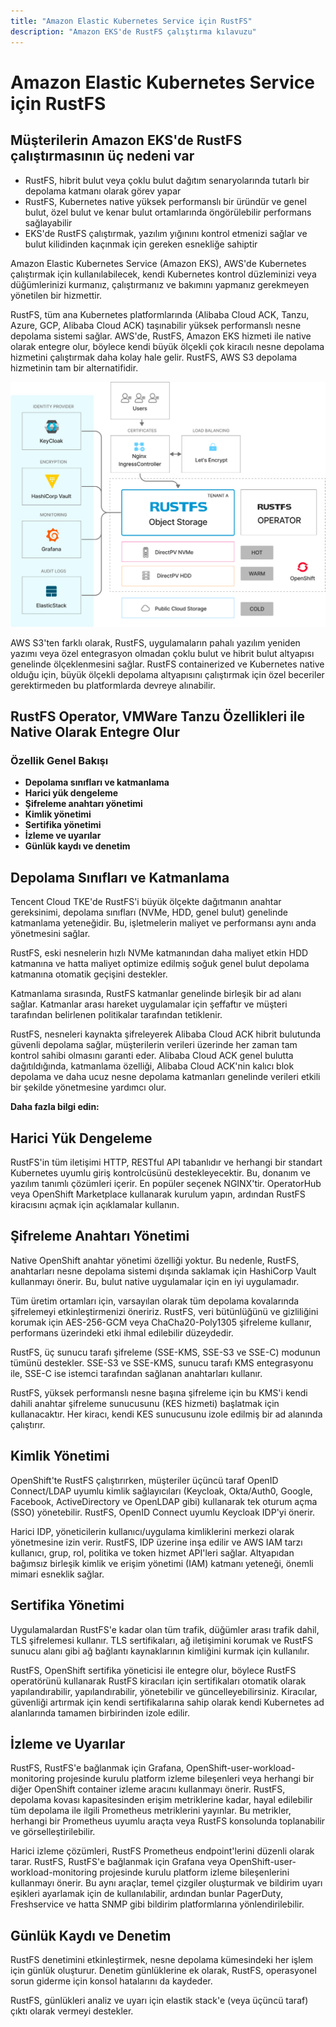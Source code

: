 ```yaml
---
title: "Amazon Elastic Kubernetes Service için RustFS"
description: "Amazon EKS'de RustFS çalıştırma kılavuzu"
---
```


# Amazon Elastic Kubernetes Service için RustFS

## Müşterilerin Amazon EKS'de RustFS çalıştırmasının üç nedeni var

- RustFS, hibrit bulut veya çoklu bulut dağıtım senaryolarında tutarlı bir depolama katmanı olarak görev yapar
- RustFS, Kubernetes native yüksek performanslı bir üründür ve genel bulut, özel bulut ve kenar bulut ortamlarında öngörülebilir performans sağlayabilir
- EKS'de RustFS çalıştırmak, yazılım yığınını kontrol etmenizi sağlar ve bulut kilidinden kaçınmak için gereken esnekliğe sahiptir

Amazon Elastic Kubernetes Service (Amazon EKS), AWS'de Kubernetes çalıştırmak için kullanılabilecek, kendi Kubernetes kontrol düzleminizi veya düğümlerinizi kurmanız, çalıştırmanız ve bakımını yapmanız gerekmeyen yönetilen bir hizmettir.

RustFS, tüm ana Kubernetes platformlarında (Alibaba Cloud ACK, Tanzu, Azure, GCP, Alibaba Cloud ACK) taşınabilir yüksek performanslı nesne depolama sistemi sağlar. AWS'de, RustFS, Amazon EKS hizmeti ile native olarak entegre olur, böylece kendi büyük ölçekli çok kiracılı nesne depolama hizmetini çalıştırmak daha kolay hale gelir. RustFS, AWS S3 depolama hizmetinin tam bir alternatifidir.

![RustFS Mimari Diyagramı](images/sec1-1.png)

AWS S3'ten farklı olarak, RustFS, uygulamaların pahalı yazılım yeniden yazımı veya özel entegrasyon olmadan çoklu bulut ve hibrit bulut altyapısı genelinde ölçeklenmesini sağlar. RustFS containerized ve Kubernetes native olduğu için, büyük ölçekli depolama altyapısını çalıştırmak için özel beceriler gerektirmeden bu platformlarda devreye alınabilir.

## RustFS Operator, VMWare Tanzu Özellikleri ile Native Olarak Entegre Olur

### Özellik Genel Bakışı

- **Depolama sınıfları ve katmanlama**
- **Harici yük dengeleme**
- **Şifreleme anahtarı yönetimi**
- **Kimlik yönetimi**
- **Sertifika yönetimi**
- **İzleme ve uyarılar**
- **Günlük kaydı ve denetim**

## Depolama Sınıfları ve Katmanlama

Tencent Cloud TKE'de RustFS'i büyük ölçekte dağıtmanın anahtar gereksinimi, depolama sınıfları (NVMe, HDD, genel bulut) genelinde katmanlama yeteneğidir. Bu, işletmelerin maliyet ve performansı aynı anda yönetmesini sağlar.

RustFS, eski nesnelerin hızlı NVMe katmanından daha maliyet etkin HDD katmanına ve hatta maliyet optimize edilmiş soğuk genel bulut depolama katmanına otomatik geçişini destekler.

Katmanlama sırasında, RustFS katmanlar genelinde birleşik bir ad alanı sağlar. Katmanlar arası hareket uygulamalar için şeffaftır ve müşteri tarafından belirlenen politikalar tarafından tetiklenir.

RustFS, nesneleri kaynakta şifreleyerek Alibaba Cloud ACK hibrit bulutunda güvenli depolama sağlar, müşterilerin verileri üzerinde her zaman tam kontrol sahibi olmasını garanti eder. Alibaba Cloud ACK genel bulutta dağıtıldığında, katmanlama özelliği, Alibaba Cloud ACK'nin kalıcı blok depolama ve daha ucuz nesne depolama katmanları genelinde verileri etkili bir şekilde yönetmesine yardımcı olur.

**Daha fazla bilgi edin:**

## Harici Yük Dengeleme

RustFS'in tüm iletişimi HTTP, RESTful API tabanlıdır ve herhangi bir standart Kubernetes uyumlu giriş kontrolcüsünü destekleyecektir. Bu, donanım ve yazılım tanımlı çözümleri içerir. En popüler seçenek NGINX'tir. OperatorHub veya OpenShift Marketplace kullanarak kurulum yapın, ardından RustFS kiracısını açmak için açıklamalar kullanın.

## Şifreleme Anahtarı Yönetimi

Native OpenShift anahtar yönetimi özelliği yoktur. Bu nedenle, RustFS, anahtarları nesne depolama sistemi dışında saklamak için HashiCorp Vault kullanmayı önerir. Bu, bulut native uygulamalar için en iyi uygulamadır.

Tüm üretim ortamları için, varsayılan olarak tüm depolama kovalarında şifrelemeyi etkinleştirmenizi öneririz. RustFS, veri bütünlüğünü ve gizliliğini korumak için AES-256-GCM veya ChaCha20-Poly1305 şifreleme kullanır, performans üzerindeki etki ihmal edilebilir düzeydedir.

RustFS, üç sunucu tarafı şifreleme (SSE-KMS, SSE-S3 ve SSE-C) modunun tümünü destekler. SSE-S3 ve SSE-KMS, sunucu tarafı KMS entegrasyonu ile, SSE-C ise istemci tarafından sağlanan anahtarları kullanır.

RustFS, yüksek performanslı nesne başına şifreleme için bu KMS'i kendi dahili anahtar şifreleme sunucusunu (KES hizmeti) başlatmak için kullanacaktır. Her kiracı, kendi KES sunucusunu izole edilmiş bir ad alanında çalıştırır.

## Kimlik Yönetimi

OpenShift'te RustFS çalıştırırken, müşteriler üçüncü taraf OpenID Connect/LDAP uyumlu kimlik sağlayıcıları (Keycloak, Okta/Auth0, Google, Facebook, ActiveDirectory ve OpenLDAP gibi) kullanarak tek oturum açma (SSO) yönetebilir. RustFS, OpenID Connect uyumlu Keycloak IDP'yi önerir.

Harici IDP, yöneticilerin kullanıcı/uygulama kimliklerini merkezi olarak yönetmesine izin verir. RustFS, IDP üzerine inşa edilir ve AWS IAM tarzı kullanıcı, grup, rol, politika ve token hizmet API'leri sağlar. Altyapıdan bağımsız birleşik kimlik ve erişim yönetimi (IAM) katmanı yeteneği, önemli mimari esneklik sağlar.

## Sertifika Yönetimi

Uygulamalardan RustFS'e kadar olan tüm trafik, düğümler arası trafik dahil, TLS şifrelemesi kullanır. TLS sertifikaları, ağ iletişimini korumak ve RustFS sunucu alanı gibi ağ bağlantı kaynaklarının kimliğini kurmak için kullanılır.

RustFS, OpenShift sertifika yöneticisi ile entegre olur, böylece RustFS operatörünü kullanarak RustFS kiracıları için sertifikaları otomatik olarak yapılandırabilir, yapılandırabilir, yönetebilir ve güncelleyebilirsiniz. Kiracılar, güvenliği artırmak için kendi sertifikalarına sahip olarak kendi Kubernetes ad alanlarında tamamen birbirinden izole edilir.

## İzleme ve Uyarılar

RustFS, RustFS'e bağlanmak için Grafana, OpenShift-user-workload-monitoring projesinde kurulu platform izleme bileşenleri veya herhangi bir diğer OpenShift container izleme aracını kullanmayı önerir. RustFS, depolama kovası kapasitesinden erişim metriklerine kadar, hayal edilebilir tüm depolama ile ilgili Prometheus metriklerini yayınlar. Bu metrikler, herhangi bir Prometheus uyumlu araçta veya RustFS konsolunda toplanabilir ve görselleştirilebilir.

Harici izleme çözümleri, RustFS Prometheus endpoint'lerini düzenli olarak tarar. RustFS, RustFS'e bağlanmak için Grafana veya OpenShift-user-workload-monitoring projesinde kurulu platform izleme bileşenlerini kullanmayı önerir. Bu aynı araçlar, temel çizgiler oluşturmak ve bildirim uyarı eşikleri ayarlamak için de kullanılabilir, ardından bunlar PagerDuty, Freshservice ve hatta SNMP gibi bildirim platformlarına yönlendirilebilir.

## Günlük Kaydı ve Denetim

RustFS denetimini etkinleştirmek, nesne depolama kümesindeki her işlem için günlük oluşturur. Denetim günlüklerine ek olarak, RustFS, operasyonel sorun giderme için konsol hatalarını da kaydeder.

RustFS, günlükleri analiz ve uyarı için elastik stack'e (veya üçüncü taraf) çıktı olarak vermeyi destekler.
